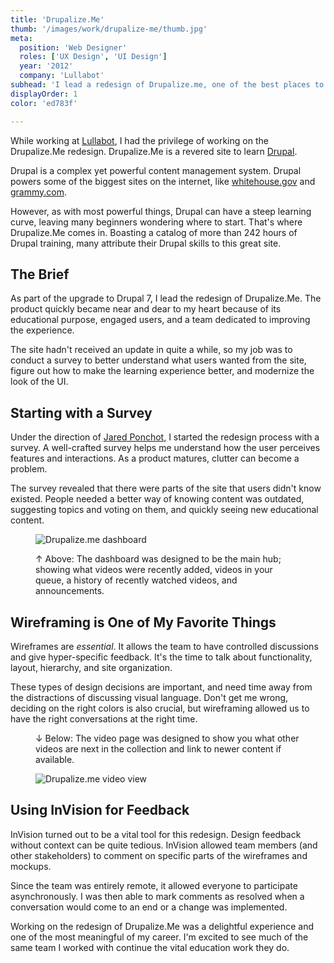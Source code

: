 ```yaml
---
title: 'Drupalize.Me'
thumb: '/images/work/drupalize-me/thumb.jpg'
meta:
  position: 'Web Designer'
  roles: ['UX Design', 'UI Design']
  year: '2012'
  company: 'Lullabot'
subhead: 'I lead a redesign of Drupalize.me, one of the best places to learn Drupal from friendly and knowledgable experts.'
displayOrder: 1
color: 'ed783f'

---
```

While working at [Lullabot](http://www.lullabot.com/), I had the privilege of working on the Drupalize.Me redesign. Drupalize.Me is a revered site to learn [Drupal](http://drupal.org/).

Drupal is a complex yet powerful content management system. Drupal powers some of the biggest sites on the internet, like [whitehouse.gov](http://www.whitehouse.gov) and [grammy.com](http://www.grammy.com).

However, as with most powerful things, Drupal can have a steep learning curve, leaving many beginners wondering where to start. That's where Drupalize.Me comes in. Boasting a catalog of more than 242 hours of Drupal training, many attribute their Drupal skills to this great site.

## The Brief

As part of the upgrade to Drupal 7, I lead the redesign of Drupalize.Me. The product quickly became near and dear to my heart because of its educational purpose, engaged users, and a team dedicated to improving the experience.

The site hadn't received an update in quite a while, so my job was to conduct a survey to better understand what users wanted from the site, figure out how to make the learning experience better, and modernize the look of the UI.

## Starting with a Survey

Under the direction of [Jared Ponchot](http://www.lullabot.com/about/team/jared-ponchot), I started the redesign process with a survey. A well-crafted survey helps me understand how the user perceives features and interactions. As a product matures, clutter can become a problem.

The survey revealed that there were parts of the site that users didn't know existed. People needed a better way of knowing content was outdated, suggesting topics and voting on them, and quickly seeing new educational content.

<figure class="[ screenshot ] [ image-bleed ]">
  <div class="screenshot__container">
    <img src="/images/work/drupalize-me/screenshot-dashboard.jpg" alt="Drupalize.me dashboard">
  </div>
  <figcaption class="image__caption">
    <p><span class="color-tertiary">↑ Above:</span> The dashboard was designed to be the main hub; showing what videos were recently added, videos in your queue, a history of recently watched videos, and announcements.</p>
  </figcaption>
</figure>

## Wireframing is One of My Favorite Things

Wireframes are _essential_. It allows the team to have controlled discussions and give hyper-specific feedback. It's the time to talk about functionality, layout, hierarchy, and site organization.

These types of design decisions are important, and need time away from the distractions of discussing visual language. Don't get me wrong, deciding on the right colors is also crucial, but wireframing allowed us to have the right conversations at the right time.

<figure class="[ screenshot ] [ image-bleed ]">
  <figcaption class="image__caption" data-variant="top">
    <p><span class="color-tertiary">↓ Below:</span> The video page was designed to show you what other videos are next in the collection and link to newer content if available.</p>
  </figcaption>
  <div class="screenshot__container">
    <img src="/images/work/drupalize-me/screenshot-video-view.jpg" alt="Drupalize.me video view">
  </div>
  
</figure>

## Using InVision for Feedback

InVision turned out to be a vital tool for this redesign. Design feedback without context can be quite tedious. InVision allowed team members (and other stakeholders) to comment on specific parts of the wireframes and mockups.

Since the team was entirely remote, it allowed everyone to participate asynchronously. I was then able to mark comments as resolved when a conversation would come to an end or a change was implemented.

Working on the redesign of Drupalize.Me was a delightful experience and one of the most meaningful of my career. I'm excited to see much of the same team I worked with continue the vital education work they do.
